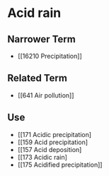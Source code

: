 # Acid rain  

## Narrower Term

- [[16210 Precipitation]]  

## Related Term

- [[641 Air pollution]]  

## Use

- [[171 Acidic precipitation]
- [[159 Acid precipitation]
- [[157 Acid deposition]
- [[173 Acidic rain]
- [[175 Acidified precipitation]]  

